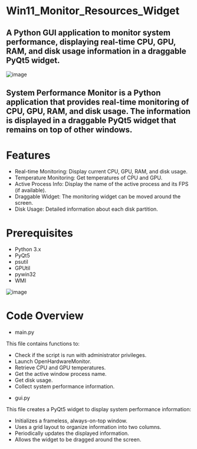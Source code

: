 # Win11_Monitor_Resources_Widget
## A Python GUI application to monitor system performance, displaying real-time CPU, GPU, RAM, and disk usage information in a draggable PyQt5 widget.

![image](https://github.com/user-attachments/assets/7cf7b0e3-4257-4651-aa50-f3db41dba3f5)

## System Performance Monitor is a Python application that provides real-time monitoring of CPU, GPU, RAM, and disk usage. The information is displayed in a draggable PyQt5 widget that remains on top of other windows.

# Features

* Real-time Monitoring: Display current CPU, GPU, RAM, and disk usage.
* Temperature Monitoring: Get temperatures of CPU and GPU.
* Active Process Info: Display the name of the active process and its FPS (if available).
* Draggable Widget: The monitoring widget can be moved around the screen.
* Disk Usage: Detailed information about each disk partition.

# Prerequisites
* Python 3.x
* PyQt5
* psutil
* GPUtil
* pywin32
* WMI

![image](https://github.com/user-attachments/assets/9f1fc300-e571-4bd0-b37e-e01937c12ee4)


# Code Overview
* main.py

This file contains functions to:

- Check if the script is run with administrator privileges.
- Launch OpenHardwareMonitor.
- Retrieve CPU and GPU temperatures.
- Get the active window process name.
- Get disk usage.
- Collect system performance information.

* gui.py

This file creates a PyQt5 widget to display system performance information:

- Initializes a frameless, always-on-top window.
- Uses a grid layout to organize information into two columns.
- Periodically updates the displayed information.
- Allows the widget to be dragged around the screen.

